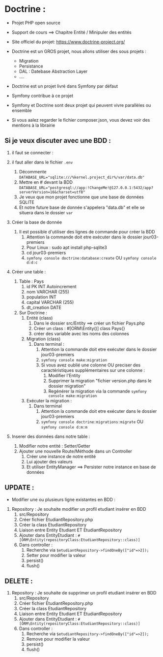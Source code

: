 # Doctrine :
- Projet PHP open source
- Support de cours ==> Chapitre Entité / Minipuler des entités

- Site officiel du projet: https://www.doctrine-project.org/
- Doctrine est un GROS projet, nous allons utiliser des sous projets :
    - Migration
    - Persistance
    - DAL : Datebase Abstraction Layer
    - ....

- Doctrine est un projet livré dans Symfony par défaut
- Symfony contribue à ce projet
- Symfony et Doctrine sont deux projet qui peuvent vivre parallèles ou ensemble
- Si vous aalez regarder le fichier composer.json, vous devez voir des mentions à la librairie


## Si je veux discuter avec une BDD :

1. il faut se connecter :
2. il faut aller dans le fichier `.env`
      1. Décommente `DATABASE_URL="sqlite:///%kernel.project_dir%/var/data.db"`
      2. Mettre en # devant la BDD `DATABASE_URL="postgresql://app:!ChangeMe!@127.0.0.1:5432/app?serverVersion=16&charset=utf8"`
      3. Je veux que mon projet fonctionne que une base de données SQLITE
      4. Et notre future base de donnée s'appelera "data.db" et elle se situera dans le dossier `var`

3. Créer la base de donnée
      1. Il est possible d'utiliser des lignes de commande pour créer la BDD
            1. Attention la commande doit etre exécuter dans le dossier jour03-premiers
            2. Pour Linux : sudo apt install php-sqlite3
            3. cd jour03-premiers
            4. `symfony console doctrine:database:create`    OU   `symfony console d:d:c`

4. Créer une table :
      1. Table : Pays
            1. id PK INT Autoincrement
            2. nom VARCHAR (255)
            3. population INT
            4. capital VARCHAR (255)
            5. dt_creation DATE
      2. Sur Doctrine :
            1. Entité (class)
                  1. Dans le dossier src/Entity ==> créer un fichier Pays.php
                  2. Créer un class :  #[ORM\Entity()] class Pays{}
                  3. créer des variable avec les noms des colonnes
            2. Migration (class)
                  1. Dans terminal :
                        1. Attention la commande doit etre exécuter dans le dossier jour03-premiers
                        2. `symfony console make:migration`
                        3. Si vous avez oublié une colonne OU preciser des caractéristiques supplémentaires sur une colonne :
                              1. Modifier l'Entity
                              2. Supprimer la migration "fichier version.php dans le dossier migration"
                              3. Regénérer la migration via la commande `symfony console make:migration`
            3. Exécuter la migration :
                  1. Dans terminal
                        1. Attention la commande doit etre exécuter dans le dossier jour03-premiers
                        2. `symfony console doctrine:migrations:migrate`    OU   `symfony console d:m:m`

5. Inserer des données dans notre table :
      1. Modifier notre entité : Setter/Getter
      2. Ajouter une nouvelle Route/Méthode dans un Controller
            1. Créer une instance de notre entité
            2. Lui ajouter des valeurs
            3. Et utiliser EntityManager ==> Persister notre instance en base de données


## UPDATE :
- Modifier une ou plusieurs ligne existantes en BDD :
1. Repository : Je souhaite modifier un profil etudiant insérer en BDD
      1. src/Repository
      2. Créer fichier EtudiantRepository.php
      3. Créer la class EtudiantRepository
      4. Liaison entre Entity Etudiant ET EtudiantRepository
      5. Ajouter dans EntityEtudiant : `#[ORM\Entity(repositoryClass:EtudiantRepository::class)]`
      6. Dans controller :
            1. Recherche via `$etudiantRepository->findOneBy(["id"=>2]);`
            2. Setter pour modifier la valeur
            3. persist()
            4. flush()


## DELETE :
1. Repository : Je souhaite de supprimer un profil etudiant insérer en BDD
      1. src/Repository
      2. Créer fichier EtudiantRepository.php
      3. Créer la class EtudiantRepository
      4. Liaison entre Entity Etudiant ET EtudiantRepository
      5. Ajouter dans EntityEtudiant : `#[ORM\Entity(repositoryClass:EtudiantRepository::class)]`
      6. Dans controller :
            1. Recherche via `$etudiantRepository->findOneBy(["id"=>2]);`
            2. Remove pour modifier la valeur
            3. persist()
            4. flush()
